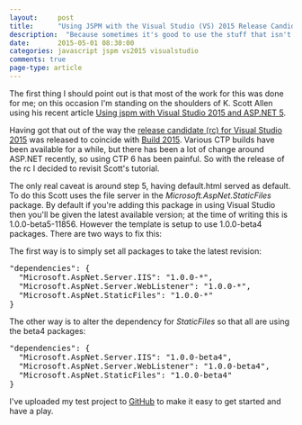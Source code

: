 ```yaml
---
layout: 	post
title:  	"Using JSPM with the Visual Studio (VS) 2015 Release Candidate (rc)"
description:  "Because sometimes it's good to use the stuff that isn't available by default."
date:   	2015-05-01 08:30:00
categories: javascript jspm vs2015 visualstudio
comments: true
page-type: article
---
```

The first thing I should point out is that most of the work for this was done for me; on this occasion I'm standing on the shoulders of K. Scott Allen using his recent article [Using jspm with Visual Studio 2015 and ASP.NET 5][odetocode-vs2015-jspm].

Having got that out of the way the [release candidate (rc) for Visual Studio 2015][vs-blog-build-2015] was released to coincide with [Build 2015][build-2015]. Various CTP builds have been available for a while, but there has been a lot of change around ASP.NET recently, so using CTP 6 has been painful. So with the release of the rc I decided to revisit Scott's tutorial.

The only real caveat is around step 5, having default.html served as default. To do this Scott uses the file server in the _Microsoft.AspNet.StaticFiles_ package. By default if you're adding this package in using Visual Studio then you'll be given the latest available version; at the time of writing this is 1.0.0-beta5-11856. However the template is setup to use 1.0.0-beta4 packages. There are two ways to fix this:

The first way is to simply set all packages to take the latest revision:

<pre>"dependencies": {
  "Microsoft.AspNet.Server.IIS": "1.0.0-*",
  "Microsoft.AspNet.Server.WebListener": "1.0.0-*",
  "Microsoft.AspNet.StaticFiles": "1.0.0-*"
}</pre>

The other way is to alter the dependency for _StaticFiles_ so that all are using the beta4 packages:

<pre>"dependencies": {
  "Microsoft.AspNet.Server.IIS": "1.0.0-beta4",
  "Microsoft.AspNet.Server.WebListener": "1.0.0-beta4",
  "Microsoft.AspNet.StaticFiles": "1.0.0-beta4"
}</pre>

I've uploaded my test project to [GitHub][github-aspnetvnext] to make it easy to get started and have a play.

[odetocode-vs2015-jspm]:  http://odetocode.com/blogs/scott/archive/2015/02/18/using-jspm-with-visual-studio-2015-and-asp-net-5.aspx
[vs-blog-build-2015]:     http://blogs.msdn.com/b/visualstudio/archive/2015/04/29/build-2015-news-visual-studio-code-visual-studio-2015-rc-team-foundation-server-2015-rc-visual-studio-2013-update-5.aspx
[build-2015]:             http://www.buildwindows.com/
[github-aspnetvnext]:     https://github.com/steve-codemunkies/AspNetvNext
